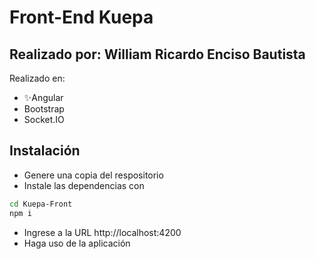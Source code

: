 # Front-End Kuepa

## Realizado por: William Ricardo Enciso Bautista

Realizado en:

- ✨Angular
- Bootstrap
- Socket.IO

## Instalación

- Genere una copia del respositorio
- Instale las dependencias con

```sh
cd Kuepa-Front
npm i
```

- Ingrese a la URL http://localhost:4200
- Haga uso de la aplicación
